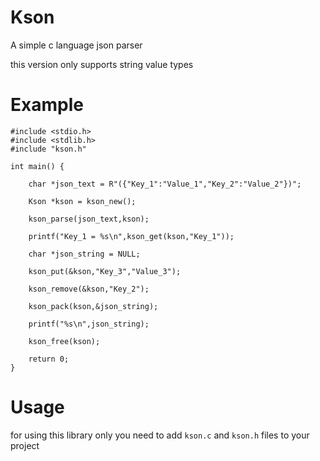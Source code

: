 # Kson
A simple c language json parser

this version only supports string value types



# Example
```
#include <stdio.h>
#include <stdlib.h>
#include "kson.h"

int main() {

    char *json_text = R"({"Key_1":"Value_1","Key_2":"Value_2"})";

    Kson *kson = kson_new();

    kson_parse(json_text,kson);

    printf("Key_1 = %s\n",kson_get(kson,"Key_1"));

    char *json_string = NULL;

    kson_put(&kson,"Key_3","Value_3");

    kson_remove(&kson,"Key_2");

    kson_pack(kson,&json_string);

    printf("%s\n",json_string);
    
    kson_free(kson);

    return 0;
}
```

# Usage

for using this library only you need to add `kson.c` and `kson.h` files to your project



